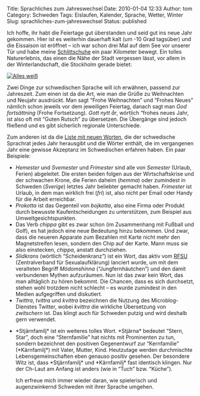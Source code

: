 Title: Sprachliches zum Jahreswechsel
Date: 2010-01-04 12:33
Author: tom
Category: Schweden
Tags: Eislaufen, Kalender, Sprache, Wetter, Winter
Slug: sprachliches-zum-jahreswechsel
Status: published

Ich hoffe, ihr habt die Feiertage gut überstanden und seid gut ins neue
Jahr gekommen. Hier ist es weiterhin dauerhaft kalt (um -10 Grad
tagsüber) und die Eissaison ist eröffnet – ich war schon drei Mal auf
dem See vor unserer Tür und habe meine
[Schlittschuhe](http://www.fiket.de/2007/12/08/langfaerdsskridskor/) ein
paar Kilometer bewegt. Ein tolles Naturerlebnis, das einen die Nähe der
Stadt vergessen lässt, vor allem in der Winterlandschaft, die Stockholm
gerade bietet:

[![Alles
weiß](http://www.fiket.de/pic/ispavagen_s.jpg "Alles weiß")](http://www.fiket.de/pic/ispavagen_l.jpg)

Zwei Dinge zur schwedischen Sprache will ich erwähnen, passend zur
Jahreszeit. Zum einen ist da die Art, wie man die Grüße zu Weihnachten
und Neujahr ausdrückt. Man sagt “Frohe Weihnachten” und “Frohes Neues”
nämlich schon jeweils vor dem jeweiligen Feiertag, danach sagt man *God
fortsättning* (Frohe Fortsetzung). *Gott nytt år*, wörtlich “frohes
neues Jahr, ist also oft mit “Guten Rutsch” zu übersetzen. Die Übergänge
sind jedoch fließend und es gibt sicherlich regionale Unterschiede.

Zum anderen ist da die [Liste mit neuen
Worten](http://www.sprakradet.se/6285), die der schwedische Sprachrat
jedes Jahr herausgibt und die Wörter enthält, die im vergangenen Jahr
eine gewisse Akzeptanz im Schwedischen erfahren haben. Ein paar
Beispiele:

-   *Hemester* und *Svemester* und *Frimester* sind alle von *Semester*
    (Urlaub, Ferien) abgeleitet. Die ersten beiden folgen aus der
    Wirtschaftskrise und der schwachen Krone, die Ferien daheim
    (*hemma*) oder zumindest in Schweden (*Sverige*) letztes Jahr
    beliebter gemacht haben. *Frimester* ist Urlaub, in dem man wirklich
    frei (*fri*) ist, also nicht per Email oder Handy für die Arbeit
    erreichbar.
-   *Prokotta* ist das Gegenteil von *bojkotta*, also eine Firma oder
    Produkt durch bewusste Kaufentscheidungen zu unterstützen, zum
    Beispiel aus Umweltgesichtspunkten.
-   Das Verb *chippa* gibt es zwar schon (im Zusammenhang mit Fußball
    und Golf), es hat jedoch eine neue Bedeutung hinzu bekommen. Und
    zwar, dass die neueren Apparate zum Bezahlen mit Karte nicht mehr
    den Magnetstreifen lesen, sondern den Chip auf der Karte. Mann muss
    sie also einstecken, *chippa*, anstatt durchziehen.
-   *Slidkrans* (wörtlich “Scheidenkranz”) ist ein Wort, das aktiv vom
    [RFSU](http://rfsu.se/) (Zentralverband für Sexualaufklärung)
    lanciert wurde, um mit dem veralteten Begriff *Mödomshinna*
    (“Jungfernhäutchen”) und den damit verbundenen Mythen aufzuräumen.
    Nun ist das zwar kein Wort, das man alltäglich zu hören bekommt. Die
    Chancen, dass es sich durchsetzt, stehen wohl trotzdem nicht
    schlecht – es wurde zumindest in den Medien aufgegriffen und
    diskutiert.
-   *Twittra*, *tvittra* und *kvittra* bezeichnen die Nutzung des
    Microblog-Dienstes Twitter, wobei *kvittra* die wirkliche
    Übersetzung von *zwitschern* ist. Das klingt auch für Schweden
    putzig und wird deshalb gern verwendet.

<ul>
<li>
*Stjärnfamilj* ist ein weiteres tolles Wort. *Stjärna* bedeutet “Stern,
Star”, doch eine “Sternfamilie” hat nichts mit Prominenten zu tun,
sondern bezeichnet den positiven Gegenentwurf zur “Kernfamilie”
(*Kärnfamilj*) mit Vater, Mutter, Kind. Heutzutage werden durchmischte
Lebensgemeinschaften eben genauso positiv gesehen. Der besondere Witz
ist, dass *Stjärnfamilj* und *Kärnfamilj* fast identisch klingen. Nur
der Ch-Laut am Anfang ist anders (wie in “Tuch” bzw. “Küche”).

</p>
Ich erfreue mich immer wieder daran, wie spielerisch und augenzwinkernd
Schweden mit ihrer Sprache umgehen.

